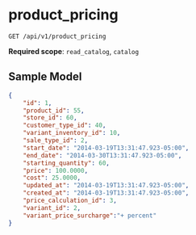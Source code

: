 product_pricing
=============

```shell
GET /api/v1/product_pricing
```

**Required scope**: `read_catalog`, `catalog`

Sample Model
------------

```json
{
	"id": 1,
	"product_id": 55,
	"store_id": 60,
	"customer_type_id": 40,
	"variant_inventory_id": 10,
	"sale_type_id": 2,
	"start_date": "2014-03-19T13:31:47.923-05:00",
	"end_date": "2014-03-30T13:31:47.923-05:00",
	"starting_quantity": 60,
	"price": 100.0000,
	"cost": 25.0000,
	"updated_at": "2014-03-19T13:31:47.923-05:00",
	"created_at": "2014-03-19T13:31:47.923-05:00",
	"price_calculation_id": 3,
	"variant_id": 2,
	"variant_price_surcharge":"+ percent"
}
```
